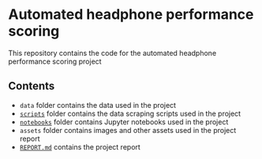 # Automated headphone performance scoring

This repository contains the code for the automated headphone performance scoring project

## Contents

- `data` folder contains the data used in the project
- [`scripts`](scripts/README.md) folder contains the data scraping scripts used in the project
- [`notebooks`](notebooks/README.md) folder contains Jupyter notebooks used in the project
- `assets` folder contains images and other assets used in the project report
- [`REPORT.md`](REPORT.md) contains the project report